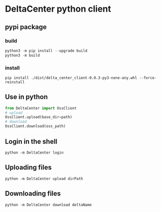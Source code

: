 # DeltaCenter python client
## pypi package

### build

```python
python3 -m pip install --upgrade build
python3 -m build
```

### install

```shell
pip install ./dist/delta_center_client-0.0.3-py3-none-any.whl --force-reinstall
```

## Use in python
```python
from DeltaCenter import OssClient
# upload
OssClient.upload(base_dir=path)
# download
OssClient.download(oss_path)
```

## Login in the shell
```
python -m DeltaCenter login
```

## Uploading files
```
python -m DeltaCenter upload dirPath
```

## Downloading files
```
python -m DeltaCenter download deltaName
```

